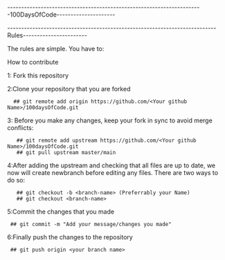 ----------------------------------------------------------------------100DaysOfCode---------------------

---------------------------------------------------------------------------Rules-----------------------

The rules are simple. You have to:

How to contribute

1: Fork this repository

2:Clone your repository that you are forked

	
      ## git remote add origin https://github.com/<Your github Name>/100daysOfCode.git
     

3: Before you make any changes, keep your fork in sync to avoid merge conflicts:
	
	
       ## git remote add upstream https://github.com/<Your github Name>/100daysOfCode.git
       ## git pull upstream master/main
    

4:After adding the upstream and checking that all files are up to date, we now will create newbranch before editing any files. There are two ways to do so:
	
	
       ## git checkout -b <branch-name> (Preferrably your Name)
       ## git checkout <branch-name>
     

5:Commit the changes that you made

	
     ## git commit -m "Add your message/changes you made"

     

6:Finally push the changes to the repository

	
     ## git push origin <your branch name>
     
